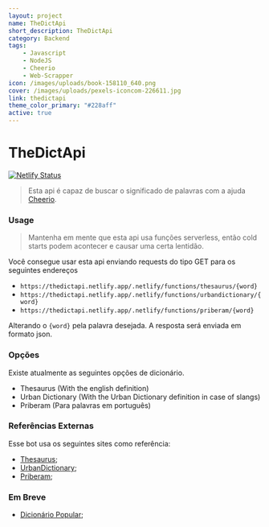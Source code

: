 ```yaml
---
layout: project
name: TheDictApi
short_description: TheDictApi
category: Backend
tags:
    - Javascript
    - NodeJS
    - Cheerio
    - Web-Scrapper
icon: /images/uploads/book-158110_640.png
cover: /images/uploads/pexels-iconcom-226611.jpg
link: thedictapi
theme_color_primary: "#228aff"
active: true
---
```


# TheDictApi

[![Netlify Status](https://api.netlify.com/api/v1/badges/21b938bf-5732-43f6-803c-85c563b5c16e/deploy-status)](https://app.netlify.com/sites/thedictapi/deploys)

> Esta api é capaz de buscar o significado de palavras com a ajuda [Cheerio](https://cheerio.js.org/).

### Usage

> Mantenha em mente que esta api usa funções serverless, então cold starts podem acontecer e causar uma certa lentidão.

Você consegue usar esta api enviando requests do tipo GET para os seguintes endereços

-   `https://thedictapi.netlify.app/.netlify/functions/thesaurus/{word}`
-   `https://thedictapi.netlify.app/.netlify/functions/urbandictionary/{word}`
-   `https://thedictapi.netlify.app/.netlify/functions/priberam/{word}`

Alterando o `{word}` pela palavra desejada.
A resposta será enviada em formato json.

### Opções

Existe atualmente as seguintes opções de dicionário.

-   Thesaurus (With the english definition)
-   Urban Dictionary (With the Urban Dictionary definition in case of slangs)
-   Priberam (Para palavras em português)

### Referências Externas

Esse bot usa os seguintes sites como referência:

-   [Thesaurus](http://word.com);
-   [UrbanDictionary](http://urbandictionary.com);
-   [Priberam](https://dicionario.priberam.org);

### Em Breve

-   [Dicionário Popular](https://www.dicionariopopular.com/);
